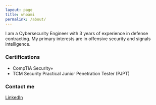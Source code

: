 ```yaml
---
layout: page
title: whoami
permalink: /about/
---
```


I am a Cybersecurity Engineer with 3 years of experience in defense contracting. My primary interests are in offensive security and signals intelligence.

### Certifications

- CompTIA Security+
- TCM Security Practical Junior Penetration Tester (PJPT)

### Contact me

[LinkedIn](https://www.linkedin.com/in/grant-trowbridge-091945198/)